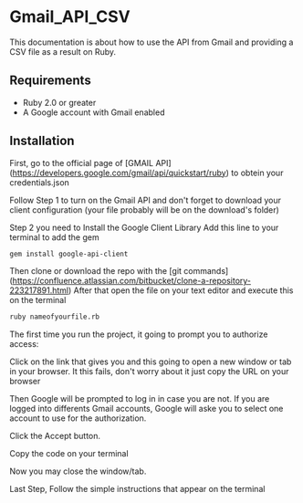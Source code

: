 # Gmail_API_CSV

This documentation is about how to use the API from Gmail and providing a CSV file as a result on Ruby.  

## Requirements

- Ruby 2.0 or greater
- A Google account with Gmail enabled

## Installation

First, go to the official page of [GMAIL API] (https://developers.google.com/gmail/api/quickstart/ruby) to obtein your credentials.json

Follow Step 1 to turn on the Gmail API and don't forget to download your client configuration (your file probably will be on the download's folder)

Step 2 you need to Install the Google Client Library
Add this line to your terminal to add the gem
```bash
gem install google-api-client
```
Then clone or download the repo with the [git commands] (https://confluence.atlassian.com/bitbucket/clone-a-repository-223217891.html)
After that open the file on your text editor and execute this on the terminal

```bash
ruby nameofyourfile.rb
```
The first time you run the project, it going to prompt you to authorize access:

Click on the link that gives you and this going to open a new window or tab in your browser. It this fails, don't worry about it just copy the URL on your browser

Then Google will be prompted to log in in case you are not. If you are logged into differents Gmail accounts, Google will aske you to select one account to use for the authorization.

Click the Accept button.

Copy the code on your terminal 

Now you may close the window/tab.

Last Step, Follow the simple instructions that appear on the terminal 
